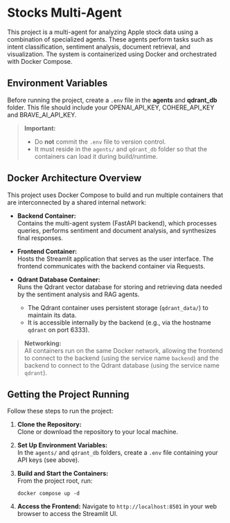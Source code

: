 # Stocks Multi-Agent

This project is a multi-agent for analyzing Apple stock data using a combination of specialized agents. These agents perform tasks such as intent classification, sentiment analysis, document retrieval, and visualization. The system is containerized using Docker and orchestrated with Docker Compose.

## Environment Variables

Before running the project, create a `.env` file in the **agents** and **qdrant_db** folder. This file should include your OPENAI_API_KEY, COHERE_API_KEY and BRAVE_AI_API_KEY.

> **Important:**  
> - Do **not** commit the `.env` file to version control.  
> - It must reside in the `agents/` and `qdrant_db` folder so that the containers can load it during build/runtime.

## Docker Architecture Overview

This project uses Docker Compose to build and run multiple containers that are interconnected by a shared internal network:

- **Backend Container:**  
  Contains the multi-agent system (FastAPI backend), which processes queries, performs sentiment and document analysis, and synthesizes final responses.
  
- **Frontend Container:**  
  Hosts the Streamlit application that serves as the user interface. The frontend communicates with the backend container via Requests.

- **Qdrant Database Container:**  
  Runs the Qdrant vector database for storing and retrieving data needed by the sentiment analysis and RAG agents.  
  - The Qdrant container uses persistent storage (`qdrant_data/`) to maintain its data.
  - It is accessible internally by the backend (e.g., via the hostname `qdrant` on port 6333).

> **Networking:**  
> All containers run on the same Docker network, allowing the frontend to connect to the backend (using the service name `backend`) and the backend to connect to the Qdrant database (using the service name `qdrant`).

## Getting the Project Running

Follow these steps to run the project:

1. **Clone the Repository:**  
   Clone or download the repository to your local machine.

2. **Set Up Environment Variables:**  
   In the `agents/` and `qdrant_db` folders, create a `.env` file containing your API keys (see above).

3. **Build and Start the Containers:**  
   From the project root, run:
   ```
   docker compose up -d
   ```

5. **Access the Frontend:**
    Navigate to `http://localhost:8501` in your web browser to access the Streamlit UI.

